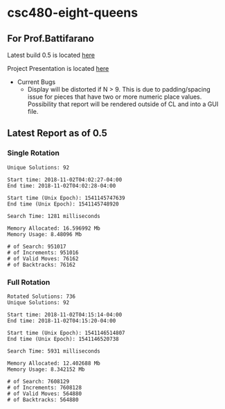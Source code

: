 # csc480-eight-queens

## For Prof.Battifarano
Latest build 0.5 is located [here](https://github.com/nklnkl/csc480-eight-queens/releases/tag/0.5)

Project Presentation is located [here](https://docs.google.com/presentation/d/1twPRI_RlNdrgKMjyvBhqdrHlWd8OMO-Jpkvb7hcwPqQ/edit?usp=sharing)

- Current Bugs
    * Display will be distorted if N > 9. This is due to padding/spacing issue for pieces that have two or more numeric place values. Possibility that report will be rendered outside of CL and into a GUI file.

## Latest Report as of 0.5
### Single Rotation
```
Unique Solutions: 92

Start time: 2018-11-02T04:02:27-04:00
End time: 2018-11-02T04:02:28-04:00

Start time (Unix Epoch): 1541145747639
End time (Unix Epoch): 1541145748920

Search Time: 1281 milliseconds

Memory Allocated: 16.596992 Mb
Memory Usage: 8.48096 Mb

# of Search: 951017
# of Increments: 951016
# of Valid Moves: 76162
# of Backtracks: 76162
```
### Full Rotation
```
Rotated Solutions: 736
Unique Solutions: 92

Start time: 2018-11-02T04:15:14-04:00
End time: 2018-11-02T04:15:20-04:00

Start time (Unix Epoch): 1541146514807
End time (Unix Epoch): 1541146520738

Search Time: 5931 milliseconds

Memory Allocated: 12.402688 Mb
Memory Usage: 8.342152 Mb

# of Search: 7608129
# of Increments: 7608128
# of Valid Moves: 564880
# of Backtracks: 564880
```

